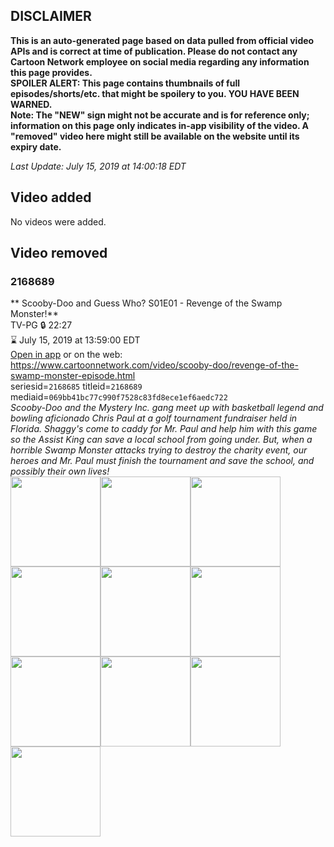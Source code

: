 ## DISCLAIMER
**This is an auto-generated page based on data pulled from official video APIs and is correct at time of publication. Please do not contact any Cartoon Network employee on social media regarding any information this page provides.**  
**SPOILER ALERT: This page contains thumbnails of full episodes/shorts/etc. that might be spoilery to you. YOU HAVE BEEN WARNED.**  
**Note: The "NEW" sign might not be accurate and is for reference only; information on this page only indicates in-app visibility of the video. A "removed" video here might still be available on the website until its expiry date.**  

_Last Update: July 15, 2019 at 14:00:18 EDT_
## Video added
No videos were added.
## Video removed
### 2168689
** Scooby-Doo and Guess Who? S01E01 - Revenge of the Swamp Monster!**  
TV-PG 🔒 22:27  
⌛ July 15, 2019 at 13:59:00 EDT  
[Open in app](https://tinyurl.com/y6c7jgk9) or on the web: https://www.cartoonnetwork.com/video/scooby-doo/revenge-of-the-swamp-monster-episode.html  
seriesid=`2168685` titleid=`2168689` mediaid=`069bb41bc77c990f7528c83fd8ece1ef6aedc722`  
_Scooby-Doo and the Mystery Inc. gang meet up with basketball legend and bowling aficionado Chris Paul at a golf tournament fundraiser held in Florida. Shaggy's come to caddy for Mr. Paul and help him with this game so the Assist King can save a local school from going under. But, when a horrible Swamp Monster attacks trying to destroy the charity event, our heroes and Mr. Paul must finish the tournament and save the school, and possibly their own lives!_  
<a href="https://s3.amazonaws.com/cartoonorchestrator/2168689_001_1280x720.jpg"><img src="https://s3.amazonaws.com/cartoonorchestrator/2168689_001_640x360.jpg" height="144px" /></a><a href="https://s3.amazonaws.com/cartoonorchestrator/2168689_002_1280x720.jpg"><img src="https://s3.amazonaws.com/cartoonorchestrator/2168689_002_640x360.jpg" height="144px" /></a><a href="https://s3.amazonaws.com/cartoonorchestrator/2168689_003_1280x720.jpg"><img src="https://s3.amazonaws.com/cartoonorchestrator/2168689_003_640x360.jpg" height="144px" /></a><a href="https://s3.amazonaws.com/cartoonorchestrator/2168689_004_1280x720.jpg"><img src="https://s3.amazonaws.com/cartoonorchestrator/2168689_004_640x360.jpg" height="144px" /></a><a href="https://s3.amazonaws.com/cartoonorchestrator/2168689_005_1280x720.jpg"><img src="https://s3.amazonaws.com/cartoonorchestrator/2168689_005_640x360.jpg" height="144px" /></a><a href="https://s3.amazonaws.com/cartoonorchestrator/2168689_006_1280x720.jpg"><img src="https://s3.amazonaws.com/cartoonorchestrator/2168689_006_640x360.jpg" height="144px" /></a><a href="https://s3.amazonaws.com/cartoonorchestrator/2168689_007_1280x720.jpg"><img src="https://s3.amazonaws.com/cartoonorchestrator/2168689_007_640x360.jpg" height="144px" /></a><a href="https://s3.amazonaws.com/cartoonorchestrator/2168689_008_1280x720.jpg"><img src="https://s3.amazonaws.com/cartoonorchestrator/2168689_008_640x360.jpg" height="144px" /></a><a href="https://s3.amazonaws.com/cartoonorchestrator/2168689_009_1280x720.jpg"><img src="https://s3.amazonaws.com/cartoonorchestrator/2168689_009_640x360.jpg" height="144px" /></a><a href="https://s3.amazonaws.com/cartoonorchestrator/2168689_010_1280x720.jpg"><img src="https://s3.amazonaws.com/cartoonorchestrator/2168689_010_640x360.jpg" height="144px" /></a>
